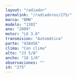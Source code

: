 ```yaml
---
layout: "radiador"
permalink: "/radiadores/275/"
marca: "BMW"
modelo: "130I"
ano: "2009"
motor: "L6 3.0"
transmision: "Automática"
parte: "438456"
clima: "Con clima"
alto: "23 5/8"
ancho: "18 1/8"
observaciones: ""
id: "275"
---
```


